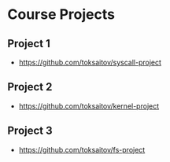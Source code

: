 Course Projects
===============

## Project 1

* <https://github.com/toksaitov/syscall-project>

## Project 2

* <https://github.com/toksaitov/kernel-project>

## Project 3

* <https://github.com/toksaitov/fs-project>
